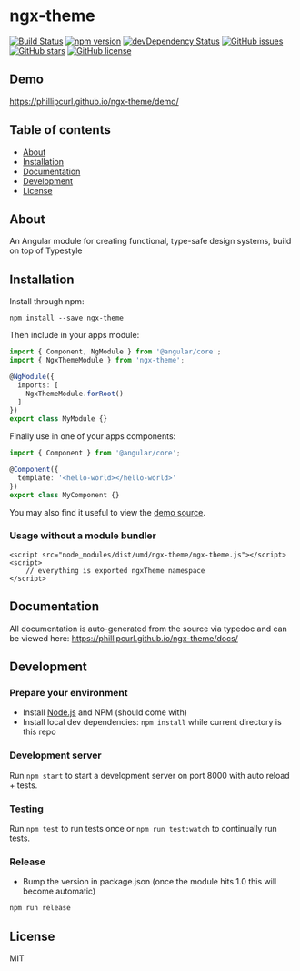 # ngx-theme
[![Build Status](https://travis-ci.org/phillipcurl/ngx-theme.svg?branch=master)](https://travis-ci.org/phillipcurl/ngx-theme)
[![npm version](https://badge.fury.io/js/ngx-theme.svg)](http://badge.fury.io/js/ngx-theme)
[![devDependency Status](https://david-dm.org/phillipcurl/ngx-theme/dev-status.svg)](https://david-dm.org/phillipcurl/ngx-theme?type=dev)
[![GitHub issues](https://img.shields.io/github/issues/phillipcurl/ngx-theme.svg)](https://github.com/phillipcurl/ngx-theme/issues)
[![GitHub stars](https://img.shields.io/github/stars/phillipcurl/ngx-theme.svg)](https://github.com/phillipcurl/ngx-theme/stargazers)
[![GitHub license](https://img.shields.io/badge/license-MIT-blue.svg)](https://raw.githubusercontent.com/phillipcurl/ngx-theme/master/LICENSE)

## Demo
https://phillipcurl.github.io/ngx-theme/demo/

## Table of contents

- [About](#about)
- [Installation](#installation)
- [Documentation](#documentation)
- [Development](#development)
- [License](#license)

## About

An Angular module for creating functional, type-safe design systems, build on top of Typestyle

## Installation

Install through npm:
```
npm install --save ngx-theme
```

Then include in your apps module:

```typescript
import { Component, NgModule } from '@angular/core';
import { NgxThemeModule } from 'ngx-theme';

@NgModule({
  imports: [
    NgxThemeModule.forRoot()
  ]
})
export class MyModule {}
```

Finally use in one of your apps components:
```typescript
import { Component } from '@angular/core';

@Component({
  template: '<hello-world></hello-world>'
})
export class MyComponent {}
```

You may also find it useful to view the [demo source](https://github.com/phillipcurl/ngx-theme/blob/master/demo/demo.component.ts).

### Usage without a module bundler
```
<script src="node_modules/dist/umd/ngx-theme/ngx-theme.js"></script>
<script>
    // everything is exported ngxTheme namespace
</script>
```

## Documentation
All documentation is auto-generated from the source via typedoc and can be viewed here:
https://phillipcurl.github.io/ngx-theme/docs/

## Development

### Prepare your environment
* Install [Node.js](http://nodejs.org/) and NPM (should come with)
* Install local dev dependencies: `npm install` while current directory is this repo

### Development server
Run `npm start` to start a development server on port 8000 with auto reload + tests.

### Testing
Run `npm test` to run tests once or `npm run test:watch` to continually run tests.

### Release
* Bump the version in package.json (once the module hits 1.0 this will become automatic)
```bash
npm run release
```

## License

MIT
